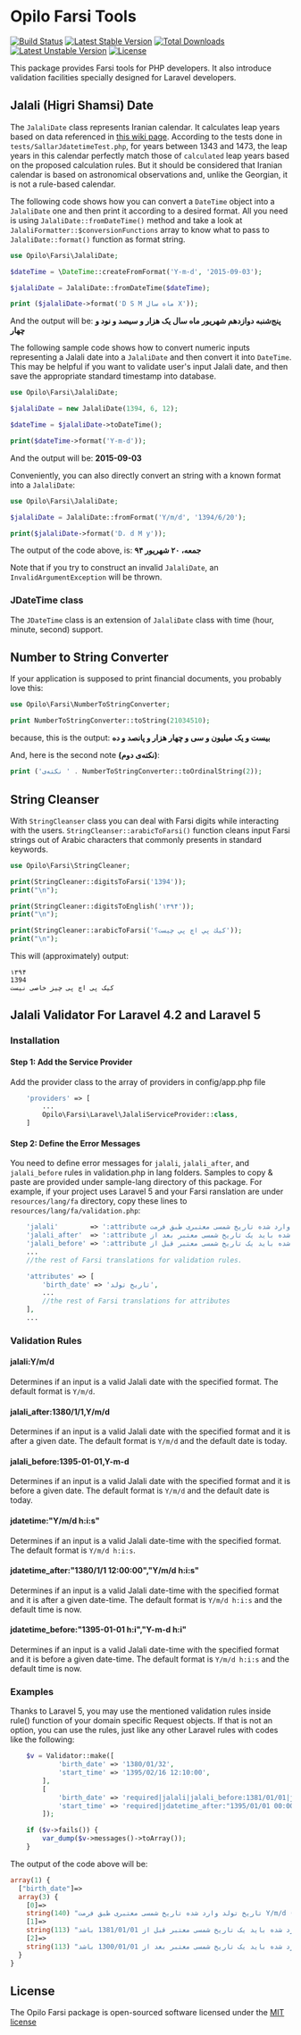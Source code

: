 # Opilo Farsi Tools

[![Build Status](https://travis-ci.org/opilo/farsi.svg)](https://travis-ci.org/opilo/farsi)
[![Latest Stable Version](https://poser.pugx.org/opilo/farsi/v/stable)](https://packagist.org/packages/opilo/farsi)
[![Total Downloads](https://poser.pugx.org/opilo/farsi/downloads)](https://packagist.org/packages/opilo/farsi)
[![Latest Unstable Version](https://poser.pugx.org/opilo/farsi/v/unstable)](https://packagist.org/packages/opilo/farsi)
[![License](https://poser.pugx.org/opilo/farsi/license)](https://packagist.org/packages/opilo/farsi)

This package provides Farsi tools for PHP developers. It also introduce validation facilities specially designed for Laravel developers.

## Jalali (Higri Shamsi) Date
The `JalaliDate` class represents Iranian calendar. It calculates leap years based on data referenced in [this wiki page](https://fa.wikipedia.org/wiki/گاه‌شماری_رسمی_ایران).
According to the tests done in `tests/SallarJdatetimeTest.php`, for years between 1343 and 1473, the leap years in this calendar perfectly match those of `calculated` leap years based on the proposed calculation rules.
But it should be considered that Iranian calendar is based on astronomical observations and, unlike the Georgian, it is not a rule-based calendar.

The following code shows how you can convert a `DateTime` object into a `JalaliDate` one and then print it according to a desired format.
All you need is using `JalaliDate::fromDateTime()` method and take a look at `JalaliFormatter::$conversionFunctions` array to know what to pass to `JalaliDate::format()` function as format string.

```php
use Opilo\Farsi\JalaliDate;

$dateTime = \DateTime::createFromFormat('Y-m-d', '2015-09-03');

$jalaliDate = JalaliDate::fromDateTime($dateTime);

print ($jalaliDate->format('D S M ماه سال X'));
```

And the output will be: **پنج‌شنبه دوازدهم شهریور ماه سال یک هزار و سیصد و نود و چهار**

The following sample code shows how to convert numeric inputs representing a Jalali date into a `JalaliDate` and then convert it into `DateTime`.
This may be helpful if you want to validate user's input Jalali date, and then save the appropriate standard timestamp into database.

```php
use Opilo\Farsi\JalaliDate;

$jalaliDate = new JalaliDate(1394, 6, 12);

$dateTime = $jalaliDate->toDateTime();

print($dateTime->format('Y-m-d'));
```

And the output will be: **2015-09-03**

Conveniently, you can also directly convert an string with a known format into a `JalaliDate`:

```php
use Opilo\Farsi\JalaliDate;

$jalaliDate = JalaliDate::fromFormat('Y/m/d', '1394/6/20');

print($jalaliDate->format('D، d M y'));
```

The output of the code above, is: **جمعه، ۲۰ شهریور ۹۴**

Note that if you try to construct an invalid `JalaliDate`, an `InvalidArgumentException` will be thrown.

### JDateTime class
The `JDateTime` class is an extension of `JalaliDate` class with time (hour, minute, second) support.

## Number to String Converter
If your application is supposed to print financial documents, you probably love this:

```php
use Opilo\Farsi\NumberToStringConverter;

print NumberToStringConverter::toString(21034510);
```
because, this is the output: **بیست و یک میلیون و سی و چهار هزار و پانصد و ده**

And, here is the second note **(نکته‌ی دوم)**:

```php
print ('نکته‌ی ' . NumberToStringConverter::toOrdinalString(2));
```

## String Cleanser
With `StringCleanser` class you can deal with Farsi digits while interacting with the users.
`StringCleanser::arabicToFarsi()` function cleans input Farsi strings out of Arabic characters that commonly presents in standard keywords.

```php
use Opilo\Farsi\StringCleaner;

print(StringCleaner::digitsToFarsi('1394'));
print("\n");

print(StringCleaner::digitsToEnglish('۱۳۹۴'));
print("\n");

print(StringCleaner::arabicToFarsi('كيك پي اچ پي چيست؟'));
print("\n");
```

This will (approximately) output:

    ۱۳۹۴
    1394
    کیک پی اچ پی چیز خاصی نیست

## Jalali Validator For Laravel 4.2 and Laravel 5

### Installation

#### Step 1: Add the Service Provider

Add the provider class to the array of providers in config/app.php file

```php
	'providers' => [
	    ...
        Opilo\Farsi\Laravel\JalaliServiceProvider::class,
	]
```

#### Step 2: Define the Error Messages

You need to define error messages for `jalali`, `jalali_after`, and `jalali_before` rules in validation.php in lang folders. Samples to copy & paste are provided under sample-lang directory of this package.
For example, if your project uses Laravel 5 and your Farsi ranslation are under `resources/lang/fa` directory, copy these lines to `resources/lang/fa/validation.php`:

```php
    'jalali'        => ':attribute وارد شده تاریخ شمسی معتبری طبق فرمت :format نیست (مثال معتبر: :fa-sample).',
    'jalali_after'  => ':attribute وارد شده باید یک تاریخ شمسی معتبر بعد از :date باشد.',
    'jalali_before' => ':attribute وارد شده باید یک تاریخ شمسی معتبر قبل از :date باشد.',
    ...
    //the rest of Farsi translations for validation rules.

    'attributes' => [
        'birth_date' => 'تاریخ تولد',
        ...
        //the rest of Farsi translations for attributes
    ],
    ...
```

### Validation Rules

#### jalali:Y/m/d

Determines if an input is a valid Jalali date with the specified format. The default format is `Y/m/d`.

#### jalali_after:1380/1/1,Y/m/d

Determines if an input is a valid Jalali date with the specified format and it is after a given date. The default format is `Y/m/d` and the default date is today.

#### jalali_before:1395-01-01,Y-m-d

Determines if an input is a valid Jalali date with the specified format and it is before a given date. The default format is `Y/m/d` and the default date is today.

#### jdatetime:"Y/m/d h:i:s"

Determines if an input is a valid Jalali date-time with the specified format. The default format is `Y/m/d h:i:s`.

#### jdatetime_after:"1380/1/1 12:00:00","Y/m/d h:i:s"

Determines if an input is a valid Jalali date-time with the specified format and it is after a given date-time. The default format is `Y/m/d h:i:s` and the default time is now.

#### jdatetime_before:"1395-01-01 h:i","Y-m-d h:i"

Determines if an input is a valid Jalali date-time with the specified format and it is before a given date-time. The default format is `Y/m/d h:i:s` and the default time is now.

### Examples

Thanks to Laravel 5, you may use the mentioned validation rules inside rule() function of your domain specific Request objects.
If that is not an option, you can use the rules, just like any other Laravel rules with codes like the following:

```php
    $v = Validator::make([
            'birth_date' => '1380/01/32',
            'start_time' => '1395/02/16 12:10:00',
        ],
        [
            'birth_date' => 'required|jalali|jalali_before:1381/01/01|jalali_after:1300/01/01,Y/m/d',
            'start_time' => 'required|jdatetime_after:"1395/01/01 00:00:00"|jdatetime_before:"1396/01/01 00:00:00"',
        ]);

    if ($v->fails()) {
        var_dump($v->messages()->toArray());
    }
```

The output of the code above will be:

```php
array(1) {
  ["birth_date"]=>
  array(3) {
    [0]=>
    string(140) "تاریخ تولد وارد شده تاریخ شمسی معتبری طبق فرمت Y/m/d نیست (مثال معتبر: ۱۳۹۴/۹/۱۳)."
    [1]=>
    string(113) "تاریخ تولد وارد شده باید یک تاریخ شمسی معتبر قبل از 1381/01/01 باشد."
    [2]=>
    string(113) "تاریخ تولد وارد شده باید یک تاریخ شمسی معتبر بعد از 1300/01/01 باشد."
  }
}
```

## License

The Opilo Farsi package is open-sourced software licensed under the [MIT license](http://opensource.org/licenses/MIT)
